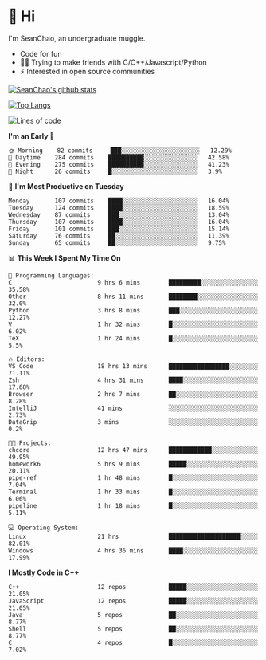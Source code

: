 # 👋 Hi
I'm SeanChao, an undergraduate muggle.

- Code for fun
- 👨‍💻 Trying to make friends with C/C++/Javascript/Python
- ⚡ Interested in open source communities

[![SeanChao's github stats](https://i-github-readme-stats.vercel.app/api?username=seanchao&show_icons=true)](https://github.com/anuraghazra/github-readme-stats)

[![Top Langs](https://i-github-readme-stats.vercel.app/api/top-langs/?username=seanchao&layout=compact)](https://github.com/anuraghazra/github-readme-stats)

<!--START_SECTION:waka-->
![Lines of code](https://img.shields.io/badge/From%20Hello%20World%20I%27ve%20Written-1.6%20million%20lines%20of%20code-blue)

**I'm an Early 🐤** 

```text
🌞 Morning    82 commits     ███░░░░░░░░░░░░░░░░░░░░░░   12.29% 
🌆 Daytime    284 commits    ██████████░░░░░░░░░░░░░░░   42.58% 
🌃 Evening    275 commits    ██████████░░░░░░░░░░░░░░░   41.23% 
🌙 Night      26 commits     █░░░░░░░░░░░░░░░░░░░░░░░░   3.9%

```
📅 **I'm Most Productive on Tuesday** 

```text
Monday       107 commits    ████░░░░░░░░░░░░░░░░░░░░░   16.04% 
Tuesday      124 commits    ████░░░░░░░░░░░░░░░░░░░░░   18.59% 
Wednesday    87 commits     ███░░░░░░░░░░░░░░░░░░░░░░   13.04% 
Thursday     107 commits    ████░░░░░░░░░░░░░░░░░░░░░   16.04% 
Friday       101 commits    ███░░░░░░░░░░░░░░░░░░░░░░   15.14% 
Saturday     76 commits     ██░░░░░░░░░░░░░░░░░░░░░░░   11.39% 
Sunday       65 commits     ██░░░░░░░░░░░░░░░░░░░░░░░   9.75%

```


📊 **This Week I Spent My Time On** 

```text
💬 Programming Languages: 
C                        9 hrs 6 mins        █████████░░░░░░░░░░░░░░░░   35.58% 
Other                    8 hrs 11 mins       ████████░░░░░░░░░░░░░░░░░   32.0% 
Python                   3 hrs 8 mins        ███░░░░░░░░░░░░░░░░░░░░░░   12.27% 
V                        1 hr 32 mins        █░░░░░░░░░░░░░░░░░░░░░░░░   6.02% 
TeX                      1 hr 24 mins        █░░░░░░░░░░░░░░░░░░░░░░░░   5.5%

🔥 Editors: 
VS Code                  18 hrs 13 mins      █████████████████░░░░░░░░   71.11% 
Zsh                      4 hrs 31 mins       ████░░░░░░░░░░░░░░░░░░░░░   17.68% 
Browser                  2 hrs 7 mins        ██░░░░░░░░░░░░░░░░░░░░░░░   8.28% 
IntelliJ                 41 mins             ░░░░░░░░░░░░░░░░░░░░░░░░░   2.73% 
DataGrip                 3 mins              ░░░░░░░░░░░░░░░░░░░░░░░░░   0.2%

🐱‍💻 Projects: 
chcore                   12 hrs 47 mins      ████████████░░░░░░░░░░░░░   49.95% 
homework6                5 hrs 9 mins        █████░░░░░░░░░░░░░░░░░░░░   20.11% 
pipe-ref                 1 hr 48 mins        █░░░░░░░░░░░░░░░░░░░░░░░░   7.04% 
Terminal                 1 hr 33 mins        █░░░░░░░░░░░░░░░░░░░░░░░░   6.06% 
pipeline                 1 hr 18 mins        █░░░░░░░░░░░░░░░░░░░░░░░░   5.11%

💻 Operating System: 
Linux                    21 hrs              ████████████████████░░░░░   82.01% 
Windows                  4 hrs 36 mins       ████░░░░░░░░░░░░░░░░░░░░░   17.99%

```

**I Mostly Code in C++** 

```text
C++                      12 repos            █████░░░░░░░░░░░░░░░░░░░░   21.05% 
JavaScript               12 repos            █████░░░░░░░░░░░░░░░░░░░░   21.05% 
Java                     5 repos             ██░░░░░░░░░░░░░░░░░░░░░░░   8.77% 
Shell                    5 repos             ██░░░░░░░░░░░░░░░░░░░░░░░   8.77% 
C                        4 repos             █░░░░░░░░░░░░░░░░░░░░░░░░   7.02%

```



<!--END_SECTION:waka-->

